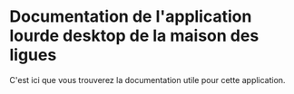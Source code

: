 # Documentation de l'application lourde desktop de la maison des ligues

C'est ici que vous trouverez la documentation utile pour cette application.
